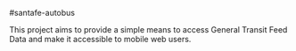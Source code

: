 #santafe-autobus

This project aims to provide a simple means to access General Transit Feed Data and make it accessible to mobile web users.